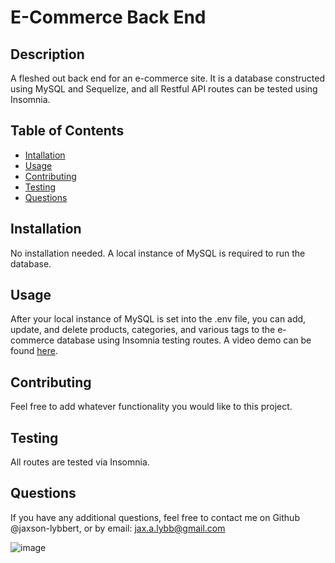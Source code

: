 # E-Commerce Back End

## Description

A fleshed out back end for an e-commerce site. It is a database constructed using MySQL and Sequelize, and all Restful API routes can be tested using Insomnia.

## Table of Contents

- [Intallation](#installation)
- [Usage](#usage)
- [Contributing](#contributing)
- [Testing](#testing)
- [Questions](#questions)

## Installation

No installation needed. A local instance of MySQL is required to run the database.

## Usage

After your local instance of MySQL is set into the .env file, you can add, update, and delete products, categories, and various tags to the e-commerce database using Insomnia testing routes. A video demo can be found [here](https://drive.google.com/file/d/1cwa_ewhaiLSr17U-Eb8pWVQJ3FPEFWTR/view).

## Contributing

Feel free to add whatever functionality you would like to this project.

## Testing

All routes are tested via Insomnia.

## Questions

If you have any additional questions, feel free to contact me on Github @jaxson-lybbert, or by email: jax.a.lybb@gmail.com

![image](https://github.com/jaxson-lybbert/E-Commerce-Back-End/assets/132233010/47e0ddaf-5c81-43c9-a6b8-899a65ccff5c)

